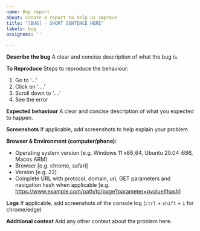 ```yaml
---
name: Bug report
about: Create a report to help us improve
title: "[BUG] - SHORT SENTENCE HERE"
labels: bug
assignees: ''

---
```


**Describe the bug**
A clear and concise description of what the bug is.

**To Reproduce**
Steps to reproduce the behaviour:
1. Go to '...'
2. Click on '....'
3. Scroll down to '....'
4. See the error

**Expected behaviour**
A clear and concise description of what you expected to happen.

**Screenshots**
If applicable, add screenshots to help explain your problem.

**Browser & Environment (computer/phone):**
 - Operating system version [e.g. Windows 11 x86_64, Ubuntu 20.04 i686, Macos ARM]
 - Browser [e.g. chrome, safari]
 - Version [e.g. 22]
 - Complete URL with protocol, domain, uri, GET parameters and navigation hash when applicable [e.g. https://www.example.com/path/to/page?parameter=pvalue#hash]

**Logs**
If applicable, add screenshots of the console log (`ctrl` + `shift` + `i` for chrome/edge)

**Additional context**
Add any other context about the problem here.
